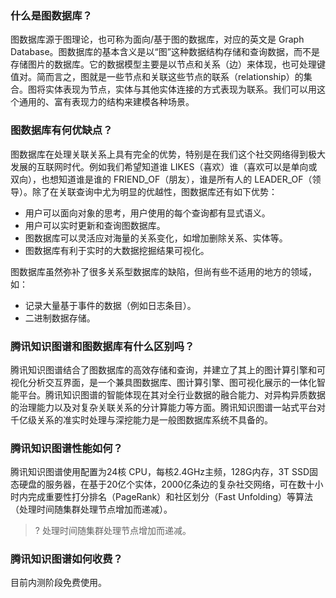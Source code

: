 ### 什么是图数据库？
图数据库源于图理论，也可称为面向/基于图的数据库，对应的英文是 Graph Database。图数据库的基本含义是以“图”这种数据结构存储和查询数据，而不是存储图片的数据库。它的数据模型主要是以节点和关系（边）来体现，也可处理键值对。简而言之，图就是一些节点和关联这些节点的联系（relationship）的集合。图将实体表现为节点，实体与其他实体连接的方式表现为联系。我们可以用这个通用的、富有表现力的结构来建模各种场景。
### 图数据库有何优缺点？
图数据库在处理关联关系上具有完全的优势，特别是在我们这个社交网络得到极大发展的互联网时代。例如我们希望知道谁 LIKES（喜欢）谁（喜欢可以是单向或双向），也想知道谁是谁的 FRIEND_OF（朋友），谁是所有人的 LEADER_OF（领导）。除了在关联查询中尤为明显的优越性，图数据库还有如下优势：
- 用户可以面向对象的思考，用户使用的每个查询都有显式语义。
- 用户可以实时更新和查询图数据库。
- 图数据库可以灵活应对海量的关系变化，如增加删除关系、实体等。
- 图数据库有利于实时的大数据挖掘结果可视化。

图数据库虽然弥补了很多关系型数据库的缺陷，但尚有些不适用的地方的领域，如：
- 记录大量基于事件的数据（例如日志条目）。
- 二进制数据存储。

### 腾讯知识图谱和图数据库有什么区别吗？
腾讯知识图谱结合了图数据库的高效存储和查询，并建立了其上的图计算引擎和可视化分析交互界面，是一个兼具图数据库、图计算引擎、图可视化展示的一体化智能平台。腾讯知识图谱的智能体现在其对全行业数据的融合能力、对异构异质数据的治理能力以及对复杂关联关系的分计算能力等方面。腾讯知识图谱一站式平台对千亿级关系的准实时处理与深挖能力是一般图数据库系统不具备的。

### 腾讯知识图谱性能如何？
腾讯知识图谱使用配置为24核 CPU，每核2.4GHz主频，128G内存，3T SSD固态硬盘的服务器，在基于20亿个实体，2000亿条边的复杂社交网络，可在数十小时内完成重要性打分排名（PageRank）和社区划分（Fast Unfolding）等算法（处理时间随集群处理节点增加而递减）。

>? 处理时间随集群处理节点增加而递减。

### 腾讯知识图谱如何收费？
目前内测阶段免费使用。
